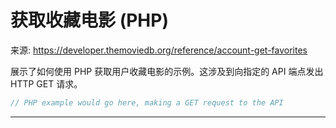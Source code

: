 # 获取收藏电影 (PHP)

来源: https://developer.themoviedb.org/reference/account-get-favorites

展示了如何使用 PHP 获取用户收藏电影的示例。这涉及到向指定的 API 端点发出 HTTP GET 请求。

```PHP
// PHP example would go here, making a GET request to the API
```

--------------------------------
